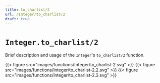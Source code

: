 ```yaml
---
title: to_charlist/2
url: /Integer/to_charlist/2
draft: true
---
```


# `Integer.to_charlist/2`
Brief description and usage of the `Integer`'s `to_charlist/2` function.

{{< figure src="images/functions/Integer/to_charlist-2.svg" >}}
{{< figure src="images/functions/Integer/to_charlist-2.2.svg" >}}
{{< figure src="images/functions/Integer/to_charlist-2.3.svg" >}}

